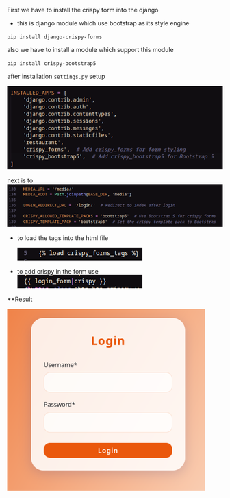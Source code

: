 First we have to install the crispy form into the django 
- this is django module which use bootstrap as its style engine 

`pip install django-crispy-forms`

also we have to install a module which support this module 

`pip install crispy-bootstrap5`

after installation `settings.py` setup 

![Pasted image 20250623164035](img/Pasted%20image%2020250623164035.png)

next is to 
![Pasted image 20250623164100](img/Pasted%20image%2020250623164100.png)

- to load the tags into the html file 
  
  ![Pasted image 20250623164203](img/Pasted%20image%2020250623164203.png)
- to add crispy in the form use 
  ![Pasted image 20250623164401](img/Pasted%20image%2020250623164401.png)


**Result 

![Pasted image 20250623164437](img/Pasted%20image%2020250623164437.png)
